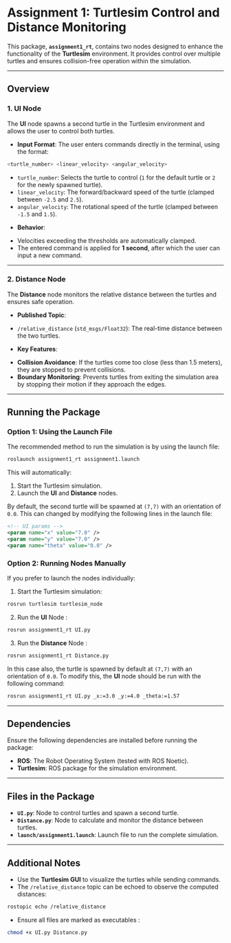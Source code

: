 # Assignment 1: Turtlesim Control and Distance Monitoring

This package, **`assignment1_rt`**, contains two nodes designed to enhance the functionality of the **Turtlesim** environment. It provides control over multiple turtles and ensures collision-free operation within the simulation.

---

## Overview

### 1. **UI Node**
The **UI** node spawns a second turtle in the Turtlesim environment and allows the user to control both turtles.

- **Input Format**: The user enters commands directly in the terminal, using the format:

```php
<turtle_number> <linear_velocity> <angular_velocity>
```

+ `turtle_number`: Selects the turtle to control (`1` for the default turtle or `2` for the newly spawned turtle).
+ `linear_velocity`: The forward/backward speed of the turtle (clamped between `-2.5` and `2.5`).
+ `angular_velocity`: The rotational speed of the turtle (clamped between `-1.5` and `1.5`).

- **Behavior**:
+ Velocities exceeding the thresholds are automatically clamped.
+ The entered command is applied for **1 second**, after which the user can input a new command.

---

### 2. **Distance Node**
The **Distance** node monitors the relative distance between the turtles and ensures safe operation.

- **Published Topic**:
+ `/relative_distance` (`std_msgs/Float32`): The real-time distance between the two turtles.

- **Key Features**:
+ **Collision Avoidance**: If the turtles come too close (less than 1.5 meters), they are stopped to prevent collisions.
+ **Boundary Monitoring**: Prevents turtles from exiting the simulation area by stopping their motion if they approach the edges.

---

## Running the Package

### Option 1: Using the Launch File
The recommended method to run the simulation is by using the launch file:
```bash
roslaunch assignment1_rt assignment1.launch
```

This will automatically:
1. Start the Turtlesim simulation.
2. Launch the **UI** and **Distance** nodes.

By default, the second turtle will be spawned at `(7,7)` with an orientation of `0.0`. This can changed by modifying the following lines in the launch file: 
```xml
<!-- UI params -->
<param name="x" value="7.0" />
<param name="y" value="7.0" />
<param name="theta" value="0.0" />
```

### Option 2: Running Nodes Manually
If you prefer to launch the nodes individually:

1. Start the Turtlesim simulation:
```bash
rosrun turtlesim turtlesim_node
```

2. Run the **UI** Node : 

```bash
rosrun assignment1_rt UI.py
```

3. Run the **Distance** Node : 

```bash
rosrun assignment1_rt Distance.py
```

In this case also, the turtle is spawned by default at `(7,7)` with an orientation of `0.0`. To modify this, the **UI** node should be run with the following command: 

```bash
rosrun assignment1_rt UI.py _x:=3.0 _y:=4.0 _theta:=1.57
```

---

## Dependencies

Ensure the following dependencies are installed before running the package:
- **ROS**: The Robot Operating System (tested with ROS Noetic).
- **Turtlesim**: ROS package for the simulation environment.

---

## Files in the Package

- **`UI.py`**: Node to control turtles and spawn a second turtle.
- **`Distance.py`**: Node to calculate and monitor the distance between turtles.
- **`launch/assignment1.launch`**: Launch file to run the complete simulation.

---

## Additional Notes

- Use the **Turtlesim GUI** to visualize the turtles while sending commands.
- The `/relative_distance` topic can be echoed to observe the computed distances:

```bash
rostopic echo /relative_distance
```
  
- Ensure all files are marked as executables : 

```bash
chmod +x UI.py Distance.py
```

